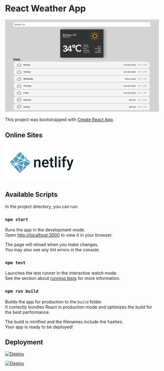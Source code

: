 # React Weather App

![preview](preview.png)

This project was bootstrapped with [Create React App](https://github.com/facebook/create-react-app).

## Online Sites
[![netlify](netlify.svg)](https://reactjs-weather-website.netlify.app/)

## Available Scripts

In the project directory, you can run:

### `npm start`

Runs the app in the development mode.\
Open [http://localhost:3000](http://localhost:3000) to view it in your browser.

The page will reload when you make changes.\
You may also see any lint errors in the console.

### `npm test`

Launches the test runner in the interactive watch mode.\
See the section about [running tests](https://facebook.github.io/create-react-app/docs/running-tests) for more information.

### `npm run build`

Builds the app for production to the `build` folder.\
It correctly bundles React in production mode and optimizes the build for the best performance.

The build is minified and the filenames include the hashes.\
Your app is ready to be deployed!

## Deployment

[![Deploy](https://www.herokucdn.com/deploy/button.png)](https://heroku.com/deploy)

[![Deploy](https://www.netlify.com/img/deploy/button.svg)](https://app.netlify.com/start/deploy?repository=https://github.com/surzia/react-weather-app)


